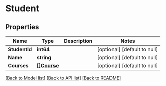 # Student

## Properties
Name | Type | Description | Notes
------------ | ------------- | ------------- | -------------
**StudentId** | **int64** |  | [optional] [default to null]
**Name** | **string** |  | [optional] [default to null]
**Courses** | [**[]Course**](course.md) |  | [optional] [default to null]

[[Back to Model list]](../README.md#documentation-for-models) [[Back to API list]](../README.md#documentation-for-api-endpoints) [[Back to README]](../README.md)

